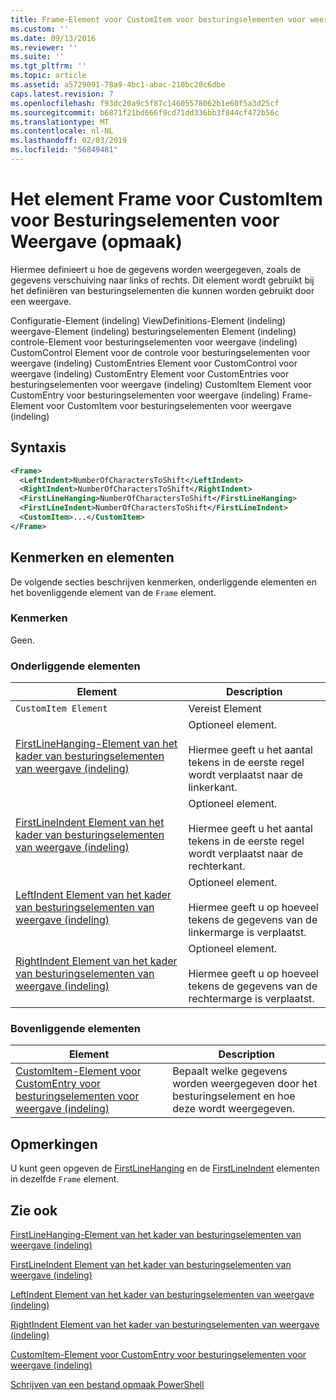 ```yaml
---
title: Frame-Element voor CustomItem voor besturingselementen voor weergave (indeling) | Microsoft Docs
ms.custom: ''
ms.date: 09/13/2016
ms.reviewer: ''
ms.suite: ''
ms.tgt_pltfrm: ''
ms.topic: article
ms.assetid: a5729091-78a9-4bc1-abac-210bc20c6dbe
caps.latest.revision: 7
ms.openlocfilehash: f93dc20a9c5f87c14605578062b1e60f5a3d25cf
ms.sourcegitcommit: b6871f21bd666f9cd71dd336bb3f844cf472b56c
ms.translationtype: MT
ms.contentlocale: nl-NL
ms.lasthandoff: 02/03/2019
ms.locfileid: "56849481"
---
```

# <a name="frame-element-for-customitem-for-controls-for-view-format"></a>Het element Frame voor CustomItem voor Besturingselementen voor Weergave (opmaak)

Hiermee definieert u hoe de gegevens worden weergegeven, zoals de gegevens verschuiving naar links of rechts. Dit element wordt gebruikt bij het definiëren van besturingselementen die kunnen worden gebruikt door een weergave.

Configuratie-Element (indeling) ViewDefinitions-Element (indeling) weergave-Element (indeling) besturingselementen Element (indeling) controle-Element voor besturingselementen voor weergave (indeling) CustomControl Element voor de controle voor besturingselementen voor weergave (indeling) CustomEntries Element voor CustomControl voor weergave (indeling) CustomEntry Element voor CustomEntries voor besturingselementen voor weergave (indeling) CustomItem Element voor CustomEntry voor besturingselementen voor weergave (indeling) Frame-Element voor CustomItem voor besturingselementen voor weergave (indeling)

## <a name="syntax"></a>Syntaxis

```xml
<Frame>
  <LeftIndent>NumberOfCharactersToShift</LeftIndent>
  <RightIndent>NumberOfCharactersToShift</RightIndent>
  <FirstLineHanging>NumberOfCharactersToShift</FirstLineHanging>
  <FirstLineIndent>NumberOfCharactersToShift</FirstLineIndent>
  <CustomItem>...</CustomItem>
</Frame>
```

## <a name="attributes-and-elements"></a>Kenmerken en elementen

De volgende secties beschrijven kenmerken, onderliggende elementen en het bovenliggende element van de `Frame` element.

### <a name="attributes"></a>Kenmerken

Geen.

### <a name="child-elements"></a>Onderliggende elementen

|Element|Description|
|-------------|-----------------|
|`CustomItem Element`|Vereist Element|
|[FirstLineHanging-Element van het kader van besturingselementen van weergave (indeling)](./firstlinehanging-element-for-frame-for-controls-for-view-format.md)|Optioneel element.<br /><br /> Hiermee geeft u het aantal tekens in de eerste regel wordt verplaatst naar de linkerkant.|
|[FirstLineIndent Element van het kader van besturingselementen van weergave (indeling)](./firstlineindent-element-for-frame-for-controls-for-view-format.md)|Optioneel element.<br /><br /> Hiermee geeft u het aantal tekens in de eerste regel wordt verplaatst naar de rechterkant.|
|[LeftIndent Element van het kader van besturingselementen van weergave (indeling)](./leftindent-element-for-frame-for-controls-for-view-format.md)|Optioneel element.<br /><br /> Hiermee geeft u op hoeveel tekens de gegevens van de linkermarge is verplaatst.|
|[RightIndent Element van het kader van besturingselementen van weergave (indeling)](./rightindent-element-for-frame-for-controls-for-view-format.md)|Optioneel element.<br /><br /> Hiermee geeft u op hoeveel tekens de gegevens van de rechtermarge is verplaatst.|

### <a name="parent-elements"></a>Bovenliggende elementen

|Element|Description|
|-------------|-----------------|
|[CustomItem-Element voor CustomEntry voor besturingselementen voor weergave (indeling)](./customitem-element-for-customentry-for-controls-for-view-format.md)|Bepaalt welke gegevens worden weergegeven door het besturingselement en hoe deze wordt weergegeven.|

## <a name="remarks"></a>Opmerkingen

U kunt geen opgeven de [FirstLineHanging](./firstlinehanging-element-for-frame-for-controls-for-view-format.md) en de [FirstLineIndent](./firstlineindent-element-for-frame-for-controls-for-view-format.md) elementen in dezelfde `Frame` element.

## <a name="see-also"></a>Zie ook

[FirstLineHanging-Element van het kader van besturingselementen van weergave (indeling)](./firstlinehanging-element-for-frame-for-controls-for-view-format.md)

[FirstLineIndent Element van het kader van besturingselementen van weergave (indeling)](./firstlineindent-element-for-frame-for-controls-for-view-format.md)

[LeftIndent Element van het kader van besturingselementen van weergave (indeling)](./leftindent-element-for-frame-for-controls-for-view-format.md)

[RightIndent Element van het kader van besturingselementen van weergave (indeling)](./rightindent-element-for-frame-for-controls-for-view-format.md)

[CustomItem-Element voor CustomEntry voor besturingselementen voor weergave (indeling)](./customitem-element-for-customentry-for-controls-for-view-format.md)

[Schrijven van een bestand opmaak PowerShell](./writing-a-powershell-formatting-file.md)
